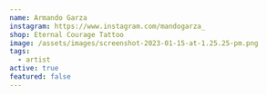 ```yaml
---
name: Armando Garza
instagram: https://www.instagram.com/mandogarza_
shop: Eternal Courage Tattoo
image: /assets/images/screenshot-2023-01-15-at-1.25.25-pm.png
tags:
  - artist
active: true
featured: false
---
```

